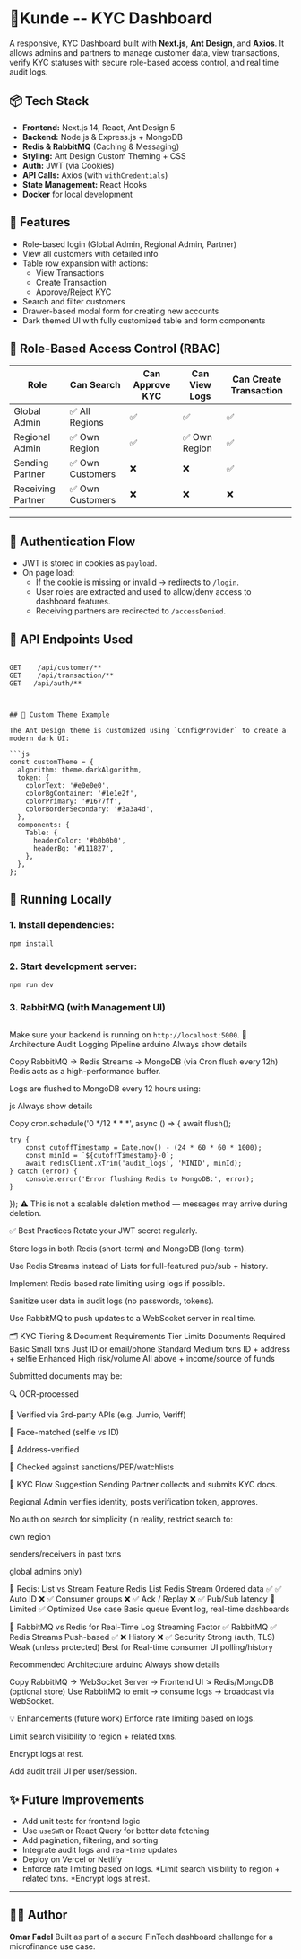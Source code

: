 
# 🧾Kunde -- KYC Dashboard

A responsive, KYC Dashboard built with **Next.js**, **Ant Design**, and **Axios**. It allows admins and partners to manage customer data, view transactions, verify KYC statuses with secure role-based access control, and real time audit logs.


## 📦 Tech Stack

- **Frontend:** Next.js 14, React, Ant Design 5
- **Backend:** Node.js & Express.js + MongoDB
- **Redis & RabbitMQ** (Caching & Messaging)
- **Styling:** Ant Design Custom Theming + CSS
- **Auth:** JWT (via Cookies)
- **API Calls:** Axios (with `withCredentials`)
- **State Management:** React Hooks
- **Docker** for local development

## 🚀 Features

- Role-based login (Global Admin, Regional Admin, Partner)
- View all customers with detailed info
- Table row expansion with actions:
  - View Transactions
  - Create Transaction
  - Approve/Reject KYC
- Search and filter customers
- Drawer-based modal form for creating new accounts
- Dark themed UI with fully customized table and form components


## 🔐 Role-Based Access Control (RBAC)

| Role | Can Search | Can Approve KYC | Can View Logs | Can Create Transaction |
|------|------------|-----------------|----------------|------------------------|
| Global Admin | ✅ All Regions | ✅ | ✅ | ✅ |
| Regional Admin | ✅ Own Region | ✅ | ✅ Own Region | ✅ |
| Sending Partner | ✅ Own Customers | ❌ | ❌ | ✅ |
| Receiving Partner | ✅ Own Customers | ❌ | ❌ | ❌ |

---


## 🔐 Authentication Flow

- JWT is stored in cookies as `payload`.
- On page load:
  - If the cookie is missing or invalid → redirects to `/login`.
  - User roles are extracted and used to allow/deny access to dashboard features.
  - Receiving partners are redirected to `/accessDenied`.

## 🔄 API Endpoints Used

```

GET    /api/customer/**
GET    /api/transaction/**
GET   /api/auth/**



## 🎨 Custom Theme Example

The Ant Design theme is customized using `ConfigProvider` to create a modern dark UI:

```js
const customTheme = {
  algorithm: theme.darkAlgorithm,
  token: {
    colorText: '#e0e0e0',
    colorBgContainer: '#1e1e2f',
    colorPrimary: '#1677ff',
    colorBorderSecondary: '#3a3a4d',
  },
  components: {
    Table: {
      headerColor: '#b0b0b0',
      headerBg: '#111827',
    },
  },
};
```

## 🧪 Running Locally

### 1. Install dependencies:

```
npm install
```

### 2. Start development server:

```
npm run dev
```
### 3. RabbitMQ (with Management UI)
``` docker run -p 5672:5672 -p 15672:15672 rabbitmq:management
```


Make sure your backend is running on `http://localhost:5000`.
🧠 Architecture
Audit Logging Pipeline
arduino
Always show details

Copy
RabbitMQ → Redis Streams → MongoDB (via Cron flush every 12h)
Redis acts as a high-performance buffer.

Logs are flushed to MongoDB every 12 hours using:

js
Always show details

Copy
cron.schedule('0 */12 * * *', async () => {
    await flush();

    try {
        const cutoffTimestamp = Date.now() - (24 * 60 * 60 * 1000);
        const minId = `${cutoffTimestamp}-0`;
        await redisClient.xTrim('audit_logs', 'MINID', minId);
    } catch (error) {
        console.error('Error flushing Redis to MongoDB:', error);
    }
});
⚠️ This is not a scalable deletion method — messages may arrive during deletion.

✅ Best Practices
Rotate your JWT secret regularly.

Store logs in both Redis (short-term) and MongoDB (long-term).

Use Redis Streams instead of Lists for full-featured pub/sub + history.

Implement Redis-based rate limiting using logs if possible.

Sanitize user data in audit logs (no passwords, tokens).

Use RabbitMQ to push updates to a WebSocket server in real time.

🗂️ KYC Tiering & Document Requirements
Tier	Limits	Documents Required
Basic	Small txns	Just ID or email/phone
Standard	Medium txns	ID + address + selfie
Enhanced	High risk/volume	All above + income/source of funds

Submitted documents may be:

🔍 OCR-processed

🧠 Verified via 3rd-party APIs (e.g. Jumio, Veriff)

📛 Face-matched (selfie vs ID)

📍 Address-verified

🔎 Checked against sanctions/PEP/watchlists

🔐 KYC Flow Suggestion
Sending Partner collects and submits KYC docs.

Regional Admin verifies identity, posts verification token, approves.

No auth on search for simplicity (in reality, restrict search to:

own region

senders/receivers in past txns

global admins only)

🧰 Redis: List vs Stream
Feature	Redis List	Redis Stream
Ordered data	✅	✅
Auto ID	❌	✅
Consumer groups	❌	✅
Ack / Replay	❌	✅
Pub/Sub latency	🚫 Limited	✅ Optimized
Use case	Basic queue	Event log, real-time dashboards

🧭 RabbitMQ vs Redis for Real-Time Log Streaming
Factor	✅ RabbitMQ	✅ Redis Streams
Push-based	✅	❌
History	❌	✅
Security	Strong (auth, TLS)	Weak (unless protected)
Best for	Real-time consumer	UI polling/history

Recommended Architecture
arduino
Always show details

Copy
RabbitMQ → WebSocket Server → Frontend UI
          ↘ Redis/MongoDB (optional store)
Use RabbitMQ to emit → consume logs → broadcast via WebSocket.

💡 Enhancements (future work)
Enforce rate limiting based on logs.

Limit search visibility to region + related txns.

Encrypt logs at rest.

Add audit trail UI per user/session.

## ✨ Future Improvements

* Add unit tests for frontend logic
* Use `useSWR` or React Query for better data fetching
* Add pagination, filtering, and sorting
* Integrate audit logs and real-time updates
* Deploy on Vercel or Netlify
* Enforce rate limiting based on logs.
*Limit search visibility to region + related txns.
*Encrypt logs at rest.

---

## 👨‍💻 Author

**Omar Fadel**
Built as part of a secure FinTech dashboard challenge for a microfinance use case.



